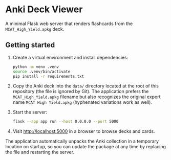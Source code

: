# Anki Deck Viewer

A minimal Flask web server that renders flashcards from the
`MCAT_High_Yield.apkg` deck.

## Getting started

1. Create a virtual environment and install dependencies:

   ```bash
   python -m venv .venv
   source .venv/bin/activate
   pip install -r requirements.txt
   ```

2. Copy the Anki deck into the `data/` directory located at the root of this
   repository (the file is ignored by Git). The application prefers the
   `MCAT_High_Yield.apkg` filename but also recognizes the original export name
   `MCAT High Yield.apkg` (hyphenated variations work as well).

3. Start the server:

   ```bash
   flask --app app run --host 0.0.0.0 --port 5000
   ```

4. Visit <http://localhost:5000> in a browser to browse decks and cards.

The application automatically unpacks the Anki collection in a temporary
location on startup, so you can update the package at any time by replacing the
file and restarting the server.
